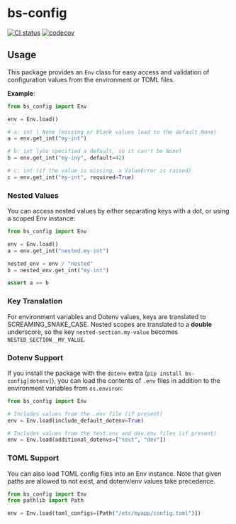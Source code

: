# bs-config

[![CI status][github-actions-image]][github-actions-link]
[![codecov][codecov-image]][codecov-link]

[github-actions-image]: https://github.com/blindfoldedsurgery/bs-config/actions/workflows/workflow.yml/badge.svg
[github-actions-link]: https://github.com/blindfoldedsurgery/bs-config/actions/workflows/workflow.yml

[codecov-image]: https://codecov.io/gh/BlindfoldedSurgery/bs-config/graph/badge.svg?token=GXR5GIAQ20
[codecov-link]: https://codecov.io/gh/BlindfoldedSurgery/bs-config
## Usage

This package provides an `Env` class for easy access and validation of configuration values from
the environment or TOML files.

**Example**:

```python
from bs_config import Env

env = Env.load()

# a: int | None (missing or blank values lead to the default None)
a = env.get_int("my-int")

# b: int (you specified a default, so it can't be None)
b = env.get_int("my-iny", default=42)

# c: int (if the value is missing, a ValueError is raised)
c = env.get_int("my-int", required=True)
```

### Nested Values

You can access nested values by either separating keys with a dot, or using a scoped Env instance:

```python
from bs_config import Env

env = Env.load()
a = env.get_int("nested.my-int")

nested_env = env / "nested"
b = nested_env.get_int("my-int")

assert a == b
```

### Key Translation

For environment variables and Dotenv values, keys are translated to SCREAMING_SNAKE_CASE.
Nested scopes are translated to a **double** underscore, so the key `nested-section.my-value` becomes
`NESTED_SECTION__MY_VALUE`.

### Dotenv Support

If you install the package with the `dotenv` extra (`pip install bs-config[dotenv]`), you can load
the contents of `.env` files in addition to the environment variables from `os.environ`:

```python
from bs_config import Env

# Includes values from the .env file (if present)
env = Env.load(include_default_dotenv=True)

# Includes values from the test.env and dev.env files (if present)
env = Env.load(additional_dotenvs=["test", "dev"])
```

### TOML Support

You can also load TOML config files into an Env instance. Note that given paths are allowed to not
exist, and dotenv/env values take precedence.

```python
from bs_config import Env
from pathlib import Path

env = Env.load(toml_configs=[Path("/etc/myapp/config.toml")])
```
